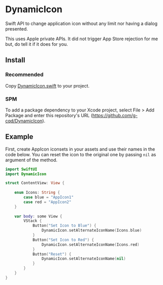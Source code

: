 # DynamicIcon

Swift API to change application icon without any limit nor having a dialog presented.  

This uses Apple private APIs. It did not trigger App Store rejection for me but, do tell it if it does for you.

## Install

### Recommended

Copy [DynamicIcon.swift](https://github.com/g-cqd/DynamicIcon/blob/main/Sources/DynamicIcon/DynamicIcon.swift) to your project.

### SPM

To add a package dependency to your Xcode project, select File > Add Package and enter this repository's URL (<https://github.com/g-cqd/DynamicIcon>).

## Example

First, create AppIcon iconsets in your assets and use their names in the code below.
You can reset the icon to the original one by passing `nil` as argument of the method.

```swift
import SwiftUI
import DynamicIcon

struct ContentView: View {
    
    enum Icons: String {
        case blue = "AppIcon1"
        case red = "AppIcon2"
    }
    
    var body: some View {
        VStack {
            Button("Set Icon to Blue") {
                DynamicIcon.setAlternateIconName(Icons.blue)
            }
            Button("Set Icon to Red") {
                DynamicIcon.setAlternateIconName(Icons.red)
            }
            Button("Reset") {
                DynamicIcon.setAlternateIconName(nil)
            }
        }
    }
}
```
